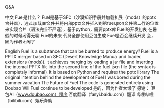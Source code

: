 Q&A

中文
Fuel是什么？
Fuel是基于SFC（沙漠知识手册并加载扩展（mods）的pptx合并器），通过加载jar文件并将内部pptx文件插入到第fuel.json文件第二行的位置来实现合并（语法完全不严谨），基于python，需要pptx库
Fuel的开发初衷
在暑假的时候闲得无聊
Fuel的未来
代码全部使用豆包生成
Fuel是否会继续开发
会，因为作者太闲了

English
Fuel is a substance that can be burned to produce energy?
Fuel is a PPTX merger based on SFC (Desert Knowledge Manual and loaded extensions (mods)). It achieves merging by loading a jar file and inserting the internal PPTX file into the second line of the fuel.json file (the syntax is completely informal). It is based on Python and requires the pptx library
The original intention behind the development of Fuel
I was bored during the summer vacation
The Future of Fuel
The code is generated entirely using Doubao
Will Fuel continue to be developed
是的，因为作者太懒了
感谢：
豆包AI（www.doubao.com）程序
百度翻译（fanyi.baidu.com）翻译
哔哩哔哩（bilibili.com）娱乐帮助
